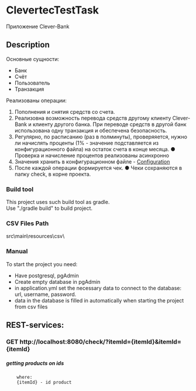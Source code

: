 # ClevertecTestTask
Приложение Clever-Bank

## Description
Основные сущности:
- Банк
- Счёт
- Пользователь
- Транзакция

Реализованы операции:
1. Пополнения и снятия средств со счета.
2. Реализовна возможность перевода средств другому клиенту Clever-Bank и
   клиенту другого банка. При переводе средств в другой банк использована одну
   транзакция и обеспечена безопасность.
3. Регулярно, по расписанию (раз в полминуты), проверяяется, нужно ли начислять
   проценты (1% - значение подставляется из конфигурационного файла) на остаток
   счета в конце месяца.
   ● Проверка и начисление процентов реализованы асинхронно
4. Значения хранить в конфигурационном файле - [Configuration](src/main/resources/application.yml)
5. После каждой операции формируется чек.
   ● Чеки сохраняются в папку check, в корне проекта.

### Build tool
This project uses such build tool as gradle.<br/>
Use "./gradle build" to build project.

### CSV Files Path
src\main\resources\csv\

### Manual
To start the project you need:

- Have postgresql, pgAdmin
- Create empty database in pgAdmin
- in application.yml set the necessary data to connect to the database:
  url, username, password.
- data in the database is filled in automatically when starting the project from csv files

## REST-services:
### GET http://localhost:8080/check/?itemId={itemId}&itemId={itemId}
##### getting products on ids
        where:
        {itemId} - id product

